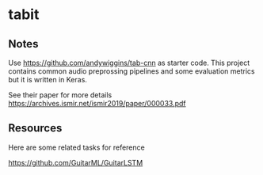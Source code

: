 # tabit

## Notes
Use <https://github.com/andywiggins/tab-cnn> as starter code. This project contains common audio preprossing pipelines and some evaluation metrics but it is written in Keras.

See their paper for more details <https://archives.ismir.net/ismir2019/paper/000033.pdf>

## Resources
Here are some related tasks for reference

<https://github.com/GuitarML/GuitarLSTM>